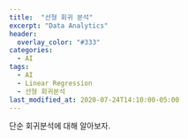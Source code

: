 ```yaml
---
title:  "선형 회귀 분석"
excerpt: "Data Analytics"
header:
  overlay_color: "#333"
categories:
  - AI
tags:
  - AI
  - Linear Regression
  - 선형 회귀분석
last_modified_at: 2020-07-24T14:10:00-05:00
---
```


단순 회귀분석에 대해 알아보자.
